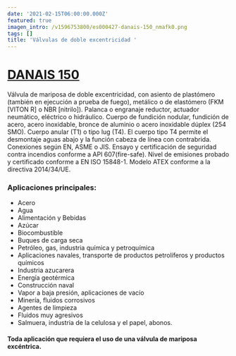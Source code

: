 ```yaml
---
date: '2021-02-15T06:00:00.000Z'
featured: true
imagen_intro: /v1596753800/es000427-danais-150_nmafk0.png
tags: []
title: 'Válvulas de doble excentricidad '
---
```



# [**DANAIS 150**](https://products.ksb.com/es-es/productos/valvulas/danais-150-31496)

Válvula de mariposa de doble excentricidad, con asiento de plastómero (también en ejecución a prueba de fuego), metálico o de elastómero (FKM \[VITON R\] o NBR \[nitrilo\]). Palanca o engranaje reductor, actuador neumático, eléctrico o hidráulico. Cuerpo de fundición nodular, fundición de acero, acero inoxidable, bronce de aluminio o acero inoxidable dúplex (254 SMO). Cuerpo anular (T1) o tipo lug (T4). El cuerpo tipo T4 permite el desmontaje aguas abajo y la función cabeza de línea con contrabrida. Conexiones según EN, ASME o JIS. Ensayo y certificación de seguridad contra incendios conforme a API 607(fire-safe). Nivel de emisiones probado y certificado conforme a EN ISO 15848-1. Modelo ATEX conforme a la directiva 2014/34/UE.

### **Aplicaciones principales:**

* Acero
* Agua
* Alimentación y Bebidas
* Azúcar
* Biocombustible
* Buques de carga seca
* Petróleo, gas, industria química y petroquímica
* Aplicaciones navales, transporte de productos petrolíferos y productos químicos
* Industria azucarera
* Energía geotérmica
* Construcción naval
* Vapor a baja presión, aplicaciones de vacío
* Minería, fluidos corrosivos
* Agentes de limpieza
* Fluidos muy agresivos
* Salmuera, industria de la celulosa y el papel, abonos.

#### **Toda aplicación que requiera el uso de una válvula de mariposa excéntrica.**
